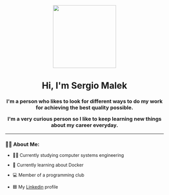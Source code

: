 
<div id = "header" align = "center">
  <img src = "https://media.giphy.com/media/RPwrO4b46mOdy/giphy.gif" width ="200"/>
  <h1 align ="center">Hi, I'm Sergio Malek</h1>
  <h3 align ="center">I'm a person who likes to look for different ways to do my work for achieving the best quality possible.
    
I'm a very curious person so I like to keep learning new things about my career everyday.</h3>
  </div>

---
### 🧑‍💻 About Me:

- 👨‍🎓 Currently studying computer systems engineering

- 🐬 Currently learning about Docker

- 💻 Member of a programming club

- 🟦 My [Linkedin](https://www.linkedin.com/in/sergio-malek-gomez-zavala-89995a25a/) profile 


